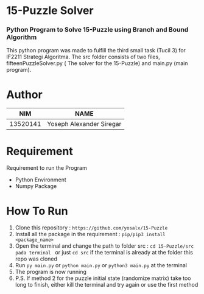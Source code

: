 # 15-Puzzle Solver

### Python Program to Solve 15-Puzzle using Branch and Bound Algorithm
This python program was made to fulfill the third small task (Tucil 3) for IF2211 Strategi Algoritma. The src folder consists of two files, fifteenPuzzleSolver.py ( The solver for the 15-Puzzle) and main.py (main program).

# Author

| NIM      | NAME                     |
|----------|--------------------------|
| 13520141 | Yoseph Alexander Siregar |

# Requirement
Requirement to run the Program
* Python Environment
* Numpy Package

# How To Run
1. Clone this repository : `https://github.com/yosalx/15-Puzzle`
2. Install all the package in the requirement : `pip/pip3 install <package_name>`
3. Open the terminal and change the path to folder src : `cd 15-Puzzle/src pada terminal ` or just `cd src` if the terminal is already at the folder this repo was cloned
4. Run `py main.py` or `python main.py` or `python3 main.py` at the terminal
5. The program is now running
6. P.S. If method 2 for the puzzle initial state (randomize matrix) take too long to finish, either kill the terminal and try again or use the first method
